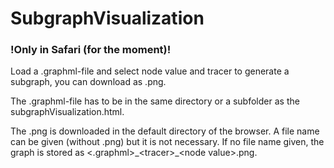 # SubgraphVisualization

### !Only in Safari (for the moment)!
Load a .graphml-file and select node value and tracer to generate a subgraph, you can download as .png.

The .graphml-file has to be in the same directory or a subfolder as the subgraphVisualization.html.

The .png is downloaded in the default directory of the browser. A file name can be given (without .png) but it is not necessary. If no file name given, the graph is stored as <.graphml\>\_\<tracer\>\_\<node value\>.png.